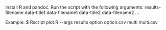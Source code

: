 Install R and pandoc.
Run the script with the following arguments:
results-filename
data-title1
data-filename1
data-title2
data-filename2
...

Example:
$ Rscript plot.R --args results option option.csv multi multi.csv